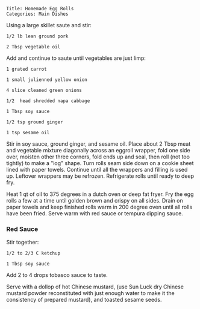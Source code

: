 ~~~ recipe-info
Title: Homemade Egg Rolls
Categories: Main Dishes
~~~

Using a large skillet saute and stir:

~~~ recipe-ingredients
1/2 lb lean ground pork

2 Tbsp vegetable oil
~~~

Add and continue to saute until vegetables are just limp:

~~~ recipe-ingredients
1 grated carrot

1 small julienned yellow onion

4 slice cleaned green onions

1/2  head shredded napa cabbage

1 Tbsp soy sauce

1/2 tsp ground ginger

1 tsp sesame oil
~~~

Stir in soy sauce, ground ginger, and sesame oil. Place about 2 Tbsp meat and vegetable mixture
diagonally across an eggroll wrapper, fold one side over, moisten other three corners, fold ends up
and seal, then roll (not too tightly) to make a "log" shape. Turn rolls seam side down on a cookie
sheet lined with paper towels. Continue until all the wrappers and filling is used up. Leftover
wrappers may be refrozen. Refrigerate rolls until ready to deep fry.

Heat 1 qt of oil to 375 degrees in a dutch oven or deep fat fryer. Fry the egg rolls a few at a time
until golden brown and crispy on all sides. Drain on paper towels and keep finished rolls warm in
200 degree oven until all rolls have been fried. Serve warm with red sauce or tempura dipping sauce.


### Red Sauce

Stir together:

~~~ recipe-ingredients
1/2 to 2/3 C ketchup

1 Tbsp soy sauce
~~~

Add 2 to 4 drops tobasco sauce to taste.

Serve with a dollop of hot Chinese mustard, (use Sun Luck dry Chinese mustard powder reconstituted
with just enough water to make it the consistency of prepared mustard), and toasted sesame seeds.
